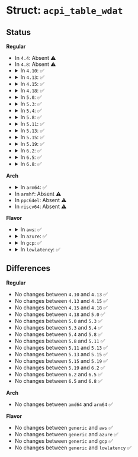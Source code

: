 # Struct: <code>acpi_table_wdat</code>

## Status
<b>Regular</b>
<ul>
<li>
In <code>4.4</code>: Absent ⚠️
</li>
<li>
In <code>4.8</code>: Absent ⚠️
</li>
<li>
<details>
<summary>In <code>4.10</code>: ✅</summary>

```c
struct acpi_table_wdat {
    struct acpi_table_header header;
    u32 header_length;
    u16 pci_segment;
    u8 pci_bus;
    u8 pci_device;
    u8 pci_function;
    u8 reserved[3];
    u32 timer_period;
    u32 max_count;
    u32 min_count;
    u8 flags;
    u8 reserved2[3];
    u32 entries;
};
```
</details>
</li>
<li>
<details>
<summary>In <code>4.13</code>: ✅</summary>

```c
struct acpi_table_wdat {
    struct acpi_table_header header;
    u32 header_length;
    u16 pci_segment;
    u8 pci_bus;
    u8 pci_device;
    u8 pci_function;
    u8 reserved[3];
    u32 timer_period;
    u32 max_count;
    u32 min_count;
    u8 flags;
    u8 reserved2[3];
    u32 entries;
};
```
</details>
</li>
<li>
<details>
<summary>In <code>4.15</code>: ✅</summary>

```c
struct acpi_table_wdat {
    struct acpi_table_header header;
    u32 header_length;
    u16 pci_segment;
    u8 pci_bus;
    u8 pci_device;
    u8 pci_function;
    u8 reserved[3];
    u32 timer_period;
    u32 max_count;
    u32 min_count;
    u8 flags;
    u8 reserved2[3];
    u32 entries;
};
```
</details>
</li>
<li>
<details>
<summary>In <code>4.18</code>: ✅</summary>

```c
struct acpi_table_wdat {
    struct acpi_table_header header;
    u32 header_length;
    u16 pci_segment;
    u8 pci_bus;
    u8 pci_device;
    u8 pci_function;
    u8 reserved[3];
    u32 timer_period;
    u32 max_count;
    u32 min_count;
    u8 flags;
    u8 reserved2[3];
    u32 entries;
};
```
</details>
</li>
<li>
<details>
<summary>In <code>5.0</code>: ✅</summary>

```c
struct acpi_table_wdat {
    struct acpi_table_header header;
    u32 header_length;
    u16 pci_segment;
    u8 pci_bus;
    u8 pci_device;
    u8 pci_function;
    u8 reserved[3];
    u32 timer_period;
    u32 max_count;
    u32 min_count;
    u8 flags;
    u8 reserved2[3];
    u32 entries;
};
```
</details>
</li>
<li>
<details>
<summary>In <code>5.3</code>: ✅</summary>

```c
struct acpi_table_wdat {
    struct acpi_table_header header;
    u32 header_length;
    u16 pci_segment;
    u8 pci_bus;
    u8 pci_device;
    u8 pci_function;
    u8 reserved[3];
    u32 timer_period;
    u32 max_count;
    u32 min_count;
    u8 flags;
    u8 reserved2[3];
    u32 entries;
};
```
</details>
</li>
<li>
<details>
<summary>In <code>5.4</code>: ✅</summary>

```c
struct acpi_table_wdat {
    struct acpi_table_header header;
    u32 header_length;
    u16 pci_segment;
    u8 pci_bus;
    u8 pci_device;
    u8 pci_function;
    u8 reserved[3];
    u32 timer_period;
    u32 max_count;
    u32 min_count;
    u8 flags;
    u8 reserved2[3];
    u32 entries;
};
```
</details>
</li>
<li>
<details>
<summary>In <code>5.8</code>: ✅</summary>

```c
struct acpi_table_wdat {
    struct acpi_table_header header;
    u32 header_length;
    u16 pci_segment;
    u8 pci_bus;
    u8 pci_device;
    u8 pci_function;
    u8 reserved[3];
    u32 timer_period;
    u32 max_count;
    u32 min_count;
    u8 flags;
    u8 reserved2[3];
    u32 entries;
};
```
</details>
</li>
<li>
<details>
<summary>In <code>5.11</code>: ✅</summary>

```c
struct acpi_table_wdat {
    struct acpi_table_header header;
    u32 header_length;
    u16 pci_segment;
    u8 pci_bus;
    u8 pci_device;
    u8 pci_function;
    u8 reserved[3];
    u32 timer_period;
    u32 max_count;
    u32 min_count;
    u8 flags;
    u8 reserved2[3];
    u32 entries;
};
```
</details>
</li>
<li>
<details>
<summary>In <code>5.13</code>: ✅</summary>

```c
struct acpi_table_wdat {
    struct acpi_table_header header;
    u32 header_length;
    u16 pci_segment;
    u8 pci_bus;
    u8 pci_device;
    u8 pci_function;
    u8 reserved[3];
    u32 timer_period;
    u32 max_count;
    u32 min_count;
    u8 flags;
    u8 reserved2[3];
    u32 entries;
};
```
</details>
</li>
<li>
<details>
<summary>In <code>5.15</code>: ✅</summary>

```c
struct acpi_table_wdat {
    struct acpi_table_header header;
    u32 header_length;
    u16 pci_segment;
    u8 pci_bus;
    u8 pci_device;
    u8 pci_function;
    u8 reserved[3];
    u32 timer_period;
    u32 max_count;
    u32 min_count;
    u8 flags;
    u8 reserved2[3];
    u32 entries;
};
```
</details>
</li>
<li>
<details>
<summary>In <code>5.19</code>: ✅</summary>

```c
struct acpi_table_wdat {
    struct acpi_table_header header;
    u32 header_length;
    u16 pci_segment;
    u8 pci_bus;
    u8 pci_device;
    u8 pci_function;
    u8 reserved[3];
    u32 timer_period;
    u32 max_count;
    u32 min_count;
    u8 flags;
    u8 reserved2[3];
    u32 entries;
};
```
</details>
</li>
<li>
<details>
<summary>In <code>6.2</code>: ✅</summary>

```c
struct acpi_table_wdat {
    struct acpi_table_header header;
    u32 header_length;
    u16 pci_segment;
    u8 pci_bus;
    u8 pci_device;
    u8 pci_function;
    u8 reserved[3];
    u32 timer_period;
    u32 max_count;
    u32 min_count;
    u8 flags;
    u8 reserved2[3];
    u32 entries;
};
```
</details>
</li>
<li>
<details>
<summary>In <code>6.5</code>: ✅</summary>

```c
struct acpi_table_wdat {
    struct acpi_table_header header;
    u32 header_length;
    u16 pci_segment;
    u8 pci_bus;
    u8 pci_device;
    u8 pci_function;
    u8 reserved[3];
    u32 timer_period;
    u32 max_count;
    u32 min_count;
    u8 flags;
    u8 reserved2[3];
    u32 entries;
};
```
</details>
</li>
<li>
<details>
<summary>In <code>6.8</code>: ✅</summary>

```c
struct acpi_table_wdat {
    struct acpi_table_header header;
    u32 header_length;
    u16 pci_segment;
    u8 pci_bus;
    u8 pci_device;
    u8 pci_function;
    u8 reserved[3];
    u32 timer_period;
    u32 max_count;
    u32 min_count;
    u8 flags;
    u8 reserved2[3];
    u32 entries;
};
```
</details>
</li>
</ul>
<b>Arch</b>
<ul>
<li>
<details>
<summary>In <code>arm64</code>: ✅</summary>

```c
struct acpi_table_wdat {
    struct acpi_table_header header;
    u32 header_length;
    u16 pci_segment;
    u8 pci_bus;
    u8 pci_device;
    u8 pci_function;
    u8 reserved[3];
    u32 timer_period;
    u32 max_count;
    u32 min_count;
    u8 flags;
    u8 reserved2[3];
    u32 entries;
};
```
</details>
</li>
<li>
In <code>armhf</code>: Absent ⚠️
</li>
<li>
In <code>ppc64el</code>: Absent ⚠️
</li>
<li>
In <code>riscv64</code>: Absent ⚠️
</li>
</ul>
<b>Flavor</b>
<ul>
<li>
<details>
<summary>In <code>aws</code>: ✅</summary>

```c
struct acpi_table_wdat {
    struct acpi_table_header header;
    u32 header_length;
    u16 pci_segment;
    u8 pci_bus;
    u8 pci_device;
    u8 pci_function;
    u8 reserved[3];
    u32 timer_period;
    u32 max_count;
    u32 min_count;
    u8 flags;
    u8 reserved2[3];
    u32 entries;
};
```
</details>
</li>
<li>
<details>
<summary>In <code>azure</code>: ✅</summary>

```c
struct acpi_table_wdat {
    struct acpi_table_header header;
    u32 header_length;
    u16 pci_segment;
    u8 pci_bus;
    u8 pci_device;
    u8 pci_function;
    u8 reserved[3];
    u32 timer_period;
    u32 max_count;
    u32 min_count;
    u8 flags;
    u8 reserved2[3];
    u32 entries;
};
```
</details>
</li>
<li>
<details>
<summary>In <code>gcp</code>: ✅</summary>

```c
struct acpi_table_wdat {
    struct acpi_table_header header;
    u32 header_length;
    u16 pci_segment;
    u8 pci_bus;
    u8 pci_device;
    u8 pci_function;
    u8 reserved[3];
    u32 timer_period;
    u32 max_count;
    u32 min_count;
    u8 flags;
    u8 reserved2[3];
    u32 entries;
};
```
</details>
</li>
<li>
<details>
<summary>In <code>lowlatency</code>: ✅</summary>

```c
struct acpi_table_wdat {
    struct acpi_table_header header;
    u32 header_length;
    u16 pci_segment;
    u8 pci_bus;
    u8 pci_device;
    u8 pci_function;
    u8 reserved[3];
    u32 timer_period;
    u32 max_count;
    u32 min_count;
    u8 flags;
    u8 reserved2[3];
    u32 entries;
};
```
</details>
</li>
</ul>

## Differences
<b>Regular</b>
<ul>
<li>
No changes between <code>4.10</code> and <code>4.13</code> ✅
</li>
<li>
No changes between <code>4.13</code> and <code>4.15</code> ✅
</li>
<li>
No changes between <code>4.15</code> and <code>4.18</code> ✅
</li>
<li>
No changes between <code>4.18</code> and <code>5.0</code> ✅
</li>
<li>
No changes between <code>5.0</code> and <code>5.3</code> ✅
</li>
<li>
No changes between <code>5.3</code> and <code>5.4</code> ✅
</li>
<li>
No changes between <code>5.4</code> and <code>5.8</code> ✅
</li>
<li>
No changes between <code>5.8</code> and <code>5.11</code> ✅
</li>
<li>
No changes between <code>5.11</code> and <code>5.13</code> ✅
</li>
<li>
No changes between <code>5.13</code> and <code>5.15</code> ✅
</li>
<li>
No changes between <code>5.15</code> and <code>5.19</code> ✅
</li>
<li>
No changes between <code>5.19</code> and <code>6.2</code> ✅
</li>
<li>
No changes between <code>6.2</code> and <code>6.5</code> ✅
</li>
<li>
No changes between <code>6.5</code> and <code>6.8</code> ✅
</li>
</ul>
<b>Arch</b>
<ul>
<li>
No changes between <code>amd64</code> and <code>arm64</code> ✅
</li>
</ul>
<b>Flavor</b>
<ul>
<li>
No changes between <code>generic</code> and <code>aws</code> ✅
</li>
<li>
No changes between <code>generic</code> and <code>azure</code> ✅
</li>
<li>
No changes between <code>generic</code> and <code>gcp</code> ✅
</li>
<li>
No changes between <code>generic</code> and <code>lowlatency</code> ✅
</li>
</ul>

